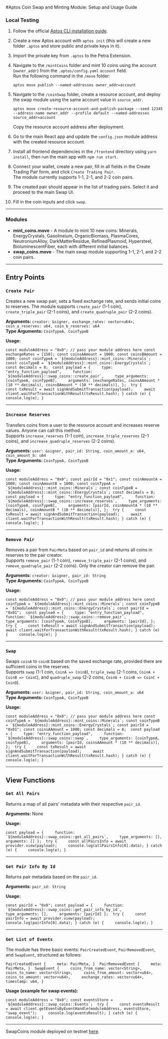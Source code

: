 #Aptos Coin Swap and Minting Module: Setup and Usage Guide

### Local Testing

1.  Follow the official [Aptos CLI installation guide](https://aptos.dev/tools/install-cli/).
2.  Create a new Aptos account with `aptos init` (this will create a new folder `.aptos` and store public and private keys in it).
3.  Import the private key from `.aptos` to the Petra Extension.
4.  Navigate to the `/mintCoins` folder and mint 10 coins using the account (`owner_addr`) from the `.aptos/config.yaml` `account` field.  
    Run the following command in the `/move` folder:
    
    `aptos move publish --named-addresses owner_addr=account`
    
5.  Navigate to the `/coinSwap` folder, create a resource account, and deploy the swap module using the same account value in `source_addr`.
    
    `aptos move create-resource-account-and-publish-package --seed 12345 --address-name owner_addr --profile default --named-addresses source_addr=account`
    
    Copy the resource account address after deployment.
6.  Go to the main React app and update the `config.json` module address with the created resource account.
7.  Install all frontend dependencies in the `/frontend` directory using `yarn install`, then run the main app with `npm run start`.
8.  Connect your wallet, create a new pair, fill in all fields in the Create Trading Pair form, and click `Create Trading Pair`.  
    The module currently supports 1-1, 2-1, and 2-2 coin pairs.
9.  The created pair should appear in the list of trading pairs. Select it and proceed to the main Swap UI.
10.  Fill in the coin inputs and click `swap`.

* * *

### Modules

*   **mint\_coins.move** - A module to mint 10 new coins: Minerals, EnergyCrystals, Gasolineium, OrganicBiomass, PlasmaCores, NeutroniumAlloy, DarkMatterResidue, RefinedPlasmoid, Hypersteel, BioluminescentFiber, each with different initial balances.
*   **swap\_coins.move** - The main swap module supporting 1-1, 2-1, and 2-2 coin pairs.

* * *

Entry Points
------------

### `Create Pair`

Creates a new swap pair, sets a fixed exchange rate, and sends initial coins to reserves. The module supports `create_pair` (1-1 coin), `create_triple_pair` (2-1 coins), and `create_quadruple_pair` (2-2 coins).

**Arguments:** `creator: &signer, exchange_rates: vector<u64>, coin_a_reserves: u64, coin_b_reserves: u64`  
**Type Arguments:** `CoinTypeA, CoinTypeB`

**Usage:**


``const moduleAddress = "0x0"; // pass your module address here const exchangeRates = [150]; const coinsAAmount = 1000; const coinsBAmount = 1000; const coinTypeA = `${moduleAddress}::mint_coins::Minerals`; const coinTypeB = `${moduleAddress}::mint_coins::EnergyCrystals`; const decimals = 8;  const payload = {     type: "entry_function_payload",     function: `${moduleAddress}::swap_coins::create_pair`,     type_arguments: [coinTypeA, coinTypeB],     arguments: [exchangeRates, coinsAAmount * (10 ** decimals), coinsBAmount * (10 ** decimals)], };  try {     const txResult = await signAndSubmitTransaction(payload);     await client.waitForTransactionWithResult(txResult.hash); } catch (e) {     console.log(e); }``

* * *

### `Increase Reserves`

Transfers coins from a user to the resource account and increases reserve values. Anyone can call this method.  
Supports `increase_reserves` (1-1 coin), `increase_triple_reserves` (2-1 coins), and `increase_quadruple_reserves` (2-2 coins).

**Arguments:** `user: &signer, pair_id: String, coin_amount_a: u64, coin_amount_b: u64`  
**Type Arguments:** `CoinTypeA, CoinTypeB`

**Usage:**



``const moduleAddress = "0x0"; const pairId = "0x1"; const coinAmountA = 1000; const coinAmountB = 1000; const coinTypeA = `${moduleAddress}::mint_coins::Minerals`; const coinTypeB = `${moduleAddress}::mint_coins::EnergyCrystals`; const decimals = 8;  const payload = {     type: "entry_function_payload",     function: `${moduleAddress}::swap_coins::increase_reserves`,     type_arguments: [coinTypeA, coinTypeB],     arguments: [pairId, coinAmountA * (10 ** decimals), coinAmountB * (10 ** decimals)], };  try {     const txResult = await signAndSubmitTransaction(payload);     await client.waitForTransactionWithResult(txResult.hash); } catch (e) {     console.log(e); }``

* * *

### `Remove Pair`

Removes a pair from `PairMeta` based on `pair_id` and returns all coins in reserves to the pair creator.  
Supports `remove_pair` (1-1 coin), `remove_triple_pair` (2-1 coins), and `remove_quadruple_pair` (2-2 coins). Only the creator can remove the pair.

**Arguments:** `creator: &signer, pair_id: String`  
**Type Arguments:** `CoinTypeA, CoinTypeB`

**Usage:**

``const moduleAddress = "0x0"; // pass your module address here const coinTypeA = `${moduleAddress}::mint_coins::Minerals`; const coinTypeB = `${moduleAddress}::mint_coins::EnergyCrystals`; const pairId = "0x01";  const payload = {     type: "entry_function_payload",     function: `${moduleAddress}::swap_coins::remove_pair`,     type_arguments: [coinTypeA, CoinTypeB],     arguments: [pairId], };  try {     const txResult = await signAndSubmitTransaction(payload);     await client.waitForTransactionWithResult(txResult.hash); } catch (e) {     console.log(e); }``

* * *

### `Swap`

Swaps `coinA` to `coinB` based on the saved exchange rate, provided there are sufficient coins in the reserves.  
Supports `swap` (1-1 coin, `CoinA => CoinB`), `triple_swap` (2-1 coins, `CoinA + CoinB => CoinC`), and `quadruple_swap` (2-2 coins, `CoinA + CoinB => CoinC + CoinD`).

**Arguments:** `user: &signer, pair_id: String, coin_amount_a: u64`  
**Type Arguments:** `CoinTypeA, CoinTypeB`

**Usage:**

``const moduleAddress = "0x0"; // pass your module address here const coinTypeA = `${moduleAddress}::mint_coins::Minerals`; const coinTypeB = `${moduleAddress}::mint_coins::EnergyCrystals`; const pairId = "0x01"; const coinsAAmount = 1000; const decimals = 8;  const payload = {     type: "entry_function_payload",     function: `${moduleAddress}::swap_coins::swap`,     type_arguments: [coinTypeA, coinTypeB],     arguments: [pairId, coinsAAmount * (10 ** decimals)], };  try {     const txResult = await signAndSubmitTransaction(payload);     await client.waitForTransactionWithResult(txResult.hash); } catch (e) {     console.log(e); }``

* * *

View Functions
--------------

### `Get All Pairs`

Returns a map of all pairs' metadata with their respective `pair_id`.

**Arguments:** None

**Usage:**

``const payload = {     function: `${moduleAddress}::swap_coins::get_all_pairs`,     type_arguments: [],     arguments: [] };  try {     const allPairsInfo = await provider.view(payload);     console.log(allPairsInfo[0].data); } catch (e) {     console.log(e); }``

* * *

### `Get Pair Info By Id`

Returns pair metadata based on the `pair_id`.

**Arguments:** `pair_id: String`

**Usage:**

``const pairId = "0x0"; const payload = {     function: `${moduleAddress}::swap_coins::get_pair_info_by_id`,     type_arguments: [],     arguments: [pairId] };  try {     const pairInfo = await provider.view(payload);     console.log(pairInfo[0].data); } catch (e) {     console.log(e); }``

* * *

### `Get List of Events`

The module has three basic events: `PairCreatedEvent`, `PairRemovedEvent`, and `SwapEvent`, structured as follows:


`PairCreatedEvent {     meta: PairMeta, }  PairRemovedEvent {     meta: PairMeta, }  SwapEvent {     coins_from_name: vector<String>,     coins_to_name: vector<String>,     coins_from_amount: vector<u64>,     coins_to_amount: vector<u64>,     exchange_rates: vector<u64>,     timestamp: u64, }`

**Usage (example for swap events):**

``const moduleAddress = "0x0"; const eventsStore = `${moduleAddress}::swap_coins::Events`;  try {     const eventsResult = await client.getEventsByEventHandle(moduleAddress, eventsStore, "swap_event");     console.log(eventsResult); } catch (e) {     console.log(e); }``

* * *

SwapCoins module deployed on testnet [here](https://explorer.aptoslabs.com/account/0xecea4a4dca5110d757d5ef3f95b86a374efd1439d4d89a66f746588cd9789123?network=testnet).